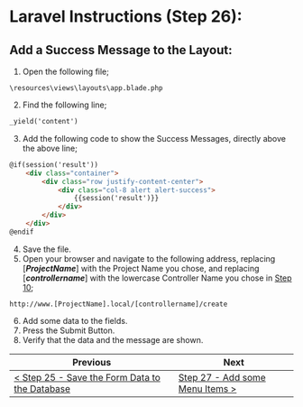 # Laravel Instructions (Step 26):

## Add a Success Message to the Layout:

1. Open the following file;

```
\resources\views\layouts\app.blade.php
```

2. Find the following line;

```HTML
_yield('content')
```

3. Add the following code to show the Success Messages, directly above the above line;

```HTML
@if(session('result'))
    <div class="container">
        <div class="row justify-content-center">
            <div class="col-8 alert alert-success">
                {{session('result')}}
            </div>     
        </div>                   
    </div>                
@endif
```

4. Save the file.
5. Open your browser and navigate to the following address, replacing [**_ProjectName_**] with the Project Name you chose, and replacing [**_controllername_**] with the lowercase Controller Name you chose in [Step 10](laravel-10.md);

```
http://www.[ProjectName].local/[controllername]/create
```

6. Add some data to the fields.
7. Press the Submit Button.
8. Verify that the data and the message are shown.

| Previous | Next |
| -------- | ---- |
| [< Step 25 - Save the Form Data to the Database](laravel-25.md) | [Step 27 - Add some Menu Items >](laravel-27.md) |